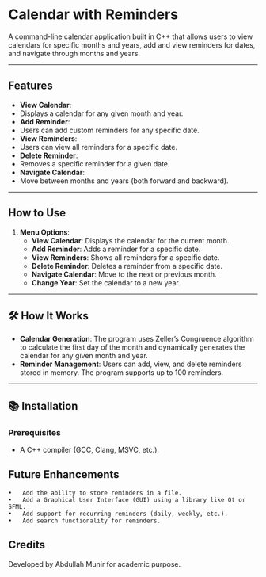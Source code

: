 # **Calendar with Reminders**

A command-line calendar application built in C++ that allows users to view calendars for specific months and years, add and view reminders for dates, and navigate through months and years.

---

##  **Features**
-  **View Calendar**:
  - Displays a calendar for any given month and year.
-  **Add Reminder**:
  - Users can add custom reminders for any specific date.
-  **View Reminders**:
  - Users can view all reminders for a specific date.
-  **Delete Reminder**:
  - Removes a specific reminder for a given date.
-  **Navigate Calendar**:
  - Move between months and years (both forward and backward).

---

##  **How to Use**
1. **Menu Options**:
   - **View Calendar**: Displays the calendar for the current month.
   - **Add Reminder**: Adds a reminder for a specific date.
   - **View Reminders**: Shows all reminders for a specific date.
   - **Delete Reminder**: Deletes a reminder from a specific date.
   - **Navigate Calendar**: Move to the next or previous month.
   - **Change Year**: Set the calendar to a new year.

---

## 🛠️ **How It Works**
- **Calendar Generation**: The program uses Zeller’s Congruence algorithm to calculate the first day of the month and dynamically generates the calendar for any given month and year.
- **Reminder Management**: Users can add, view, and delete reminders stored in memory. The program supports up to 100 reminders.

---

## 📚 **Installation**
### Prerequisites
- A C++ compiler (GCC, Clang, MSVC, etc.).

## **Future Enhancements**
	•	Add the ability to store reminders in a file.
	•	Add a Graphical User Interface (GUI) using a library like Qt or SFML.
	•	Add support for recurring reminders (daily, weekly, etc.).
	•	Add search functionality for reminders.

## **Credits**
Developed by Abdullah Munir for academic purpose. 




